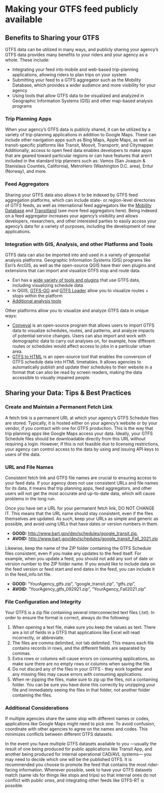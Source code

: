 # Making your GTFS feed publicly available

## Benefits to Sharing your GTFS

GTFS data can be utilized in many ways, and publicly sharing your agency’s GTFS data provides many benefits to your riders and your agency as a whole. These include:

- Integrating your feed into mobile and web-based trip-planning applications, allowing riders to plan trips on your system
- Submitting your feed to a GTFS aggregator such as the Mobility Database, which provides a wider audience and more visibility for your agency
- Using tools that allow GTFS data to be visualized and analyzed in Geographic Information Systems (GIS) and other map-based analysis programs

### Trip Planning Apps

When your agency’s GTFS data is publicly shared, it can be utilized by a variety of trip-planning applications in addition to Google Maps. These can include other navigation apps such as Bing Maps, Apple Maps, as well as transit-specific platforms like Transit, Moovit, Transportr, and Citymapper. Additionally, access to open feed data enables developers to make apps that are geared toward particular regions or can have features that aren’t included in the standard trip planners such as: Vamos (San Joaquin & Stanislaus Counties, California), MetroHero (Washington D.C. area), Entur (Norway), and more.

### Feed Aggregators

Sharing your GTFS data also allows it to be indexed by GTFS feed aggregation platforms, which can include state- or region-level directories of GTFS feeds, as well as international feed aggregators like the [Mobility Database](https://database.mobilitydata.org/) and [Transitland](https://www.transit.land/) (see more feed aggregators here). Being indexed on a feed aggregator increases your agency’s visibility and allows developers, researchers, and other interested parties to easily access your agency’s data for a variety of purposes, including the development of new applications.

### Integration with GIS, Analysis, and other Platforms and Tools

GTFS data can also be imported into and used in a variety of geospatial analysis platforms. Geographic Information Systems (GIS) programs like Esri’s ArcGIS, as well as the open-source QGIS have their own plugins and extensions that can import and visualize GTFS stop and route data.

- Esri has a [wide variety of tools and plugins](https://esri.github.io/public-transit-tools/) that use GTFS data, including visualizing schedule data
- In QGIS, [GTFS-GO](https://plugins.qgis.org/plugins/GTFS-GO-master/) and [GTFS Loader](https://plugins.qgis.org/plugins/GTFS_Loader/) allow you to visualize routes + stops within the platform  
- [Additional analysis tools](https://gtfs.org/resources/gtfs/#gtfs-analysis-tools)

Other platforms allow you to visualize and analyze GTFS data in unique ways:

- [Conveyal](https://conveyal.com/) is an open-source program that allows users to import GTFS data to visualize schedules, routes, and patterns, and analyze impacts of potential service changes. Users can also import and work with demographic data to carry out analyses on, for example, how different routes or schedules would affect access to jobs in a particular urban area.
- [GTFS to HTML](https://gtfstohtml.com/) is an open-source tool that enables the conversion of GTFS schedule data into HTML timetables. It allows agencies to automatically publish and update their schedules to their website in a format that can also be read by screen readers, making the data accessible to visually impaired people.

## Sharing your Data: Tips & Best Practices

### Create and Maintain a Permanent Fetch Link

A fetch link is a permanent URL at which your agency’s GTFS Schedule files are stored. Typically, it is hosted either on your agency’s website or by your vendor, if you contract with one for GTFS production. This is the way that trip planning apps like Google Maps access your data. Ideally, your GTFS Schedule files should be downloadable directly from this URL without requiring a login. However, if this is not feasible due to licensing restrictions, your agency can control access to the data by using and issuing API keys to users of the data.

### URL and File Names

Consistent fetch link and GTFS file names are crucial to ensuring access to your feed data. If your agency does not use consistent URLs and file names for its data, it means that trip planning apps, feed aggregators, and other users will not get the most accurate and up-to-date data, which will cause problems in the long run.

Once you have set a URL for your permanent fetch link, DO NOT CHANGE IT. This means that the URL name should stay consistent, even if the files themselves are updated. As such, keep your URLs as simple and generic as possible, and avoid using URLs that have dates or version numbers in them.

- **GOOD:** http://www.bart.gov/dev/schedules/google_transit.zip,
- **AVOID:** http://www.bart.gov/dev/schedules/google_transit_Fall_2021.zip

Likewise, keep the name of the ZIP folder containing the GTFS Schedule files consistent, even if you make any updates to the feed itself. For example, when you update a feed, you should not add any sort of date or version number to the ZIP folder name. If you would like to include data on the feed version or feed start and end dates in the feed, you can include it in the feed_info.txt file.

- **GOOD:** “YourAgency_gtfs.zip”, “google_transit.zip”, “gtfs.zip”,
- **AVOID:** “YourAgency_gtfs_092921.zip”, “YourAgency_Fall2021.zip”


### File Configuration and Integrity

Your GTFS is a zip file containing several interconnected text files (.txt). In order to ensure the format is correct, always do the following:

1. When opening a text file, make sure you keep the values as text. There are a lot of fields in a GTFS that applications like Excel will read incorrectly, or abbreviate.
2. The files are comma delimited, not tab delimited. This means each file contains records in rows, and the different fields are separated by commas.
3. Extra rows or columns will cause errors on consuming applications, so make sure there are no empty rows or columns when saving the file.
4. Do not discard any of the files in your GTFS - they work together and any missing files may cause errors with consuming applications.
5. When re-zipping the files, make sure to zip up the files, not a containing folder. You can be sure you have done this correctly by unzipping your file and immediately seeing the files in that folder, not another folder containing the files.


### Additional Considerations

If multiple agencies share the same stop with different names or codes, applications like Google Maps might need to pick one. To avoid confusion, coordinate with other agencies to agree on the names and codes. This minimizes conflicts between different GTFS datasets.

In the event you have multiple GTFS datasets available to you —usually the result of one being produced for public applications like Transit App, and another being produced for internal operational CAD/AVL systems— you may need to decide which one will be the published GTFS. It is recommended you choose to promote the feed that contains the most rider-facing information. Whenever possible, seek to have your GTFS datasets match (same ids for things like stops and trips) so that internal ones do not conflict with public ones, and integrating other feeds like GTFS-RT is possible.

